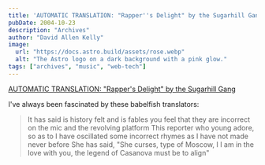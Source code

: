 ```yaml
---
title: 'AUTOMATIC TRANSLATION: "Rapper''s Delight" by the Sugarhill Gang'
pubDate: 2004-10-23
description: "Archives"
author: "David Allen Kelly"
image:
  url: "https://docs.astro.build/assets/rose.webp"
  alt: "The Astro logo on a dark background with a pink glow."
tags: ["archives", "music", "web-tech"]
---
```


[AUTOMATIC TRANSLATION: "Rapper's Delight" by the Sugarhill Gang](http://shtick.org/Translation/translation76.htm)

I've always been fascinated by these babelfish translators:

> It has said is history felt and is fables you feel that they are incorrect on the mic and the revolving platform This reporter who young adore, so as to I have oscillated some incorrect rhymes as I have not made never before She has said, "She curses, type of Moscow, I I am in the love with you, the legend of Casanova must be to align"
